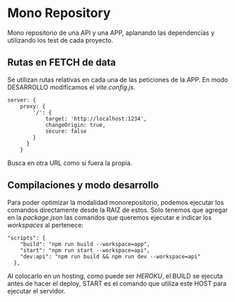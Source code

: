 # Mono Repository

Mono repositorio de una API y una APP, aplanando las dependencias y utilizando los test de cada proyecto.

## Rutas en FETCH de data

Se utilizan rutas relativas en cada una de las peticiones de la APP. En modo DESARROLLO modificamos el *vite.config.js*.

```
server: {
    proxy: {
        '/': {
            target: 'http://localhost:1234',
            changeOrigin: true,
            secure: false
        }
      }
    }
```

Busca en otra URL como si fuera la propia.

## Compilaciones y modo desarrollo

Para poder optimizar la modalidad monorepositorio, podemos ejecutar los comandos directamente desde la RAIZ de estos. Solo tenemos que agregar en la *package.json* las comandos que queremos ejecutar e indicar los *workspaces*  al pertenece:

```
"scripts": {
    "build": "npm run build --workspace=app",
    "start": "npm run start --workspace=api",
    "dev:api": "npm run build && npm run dev --workspace=api"
  },
```
Al colocarlo en un hosting, como puede ser *HEROKU*, el BUILD se ejecuta antes de hacer el deploy, START es el comando que utiliza este HOST para ejecutar el servidor.

